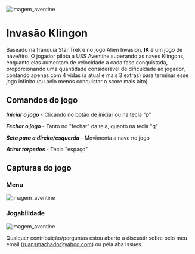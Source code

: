 ![imagem_aventine](https://github.com/ruansmachado/Klingon_Invansion/blob/main/ex2.jpg?raw=true)
# Invasão Klingon
Baseado na franquia Star Trek e no jogo Alien Invasion, **IK** é um jogo de nave/tiro. O jogador pilota a USS Aventine superando as naves Klingons, enquanto elas 
aumentam de velocidade a cada fase conquistada, proporcionando uma quantidade considerável de dificuldade ao jogador, contando apenas com 4 vidas (a atual e mais 3 extras) para terminar esse jogo infinito (ou pelo menos conquistar o score mais alto).

## Comandos do jogo
***Iniciar o jogo*** - Clicando no botão de iniciar ou na tecla "p"

***Fechar o jogo*** - Tanto no "fechar" da tela, quanto na tecla "q"

***Seta para a direita/esquerda*** - Movimenta a nave no jogo

***Atirar torpedos*** - Tecla "espaço"

## Capturas do jogo

### Menu
![imagem_aventine](https://github.com/ruansmachado/Klingon_Invansion/blob/main/ex1.png?raw=true)

### Jogabilidade
![imagem_aventine](https://github.com/ruansmachado/Klingon_Invansion/blob/main/ex3.png?raw=true)


Qualquer contribuição/perguntas estou aberto a discustir sobre pelo meu email (ruansmachado@yahoo.com) ou pela aba Issues.
